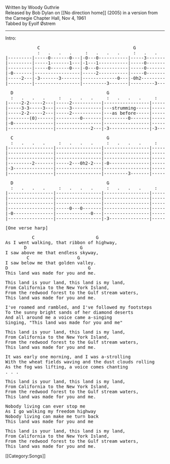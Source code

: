 Written by Woody Guthrie <br>
Released by Bob Dylan on  [[No direction home]] (2005) in a version from the
Carnegie Chapter Hall, Nov 4, 1961<br>
Tabbed by Eyolf Østrem

----
Intro:

<pre class="tab">
            C                                   G
            :   .   .   .     :   .   .   .     :   .   .   .     :   .   .   .
|---------|-----0-------0---|-0---0-----------|-----3-------3---|-3---------------|
|---------|-----1-------1---|-1---1-----------|-----0-------0---|-0---------------|
|---------|-----0-------0---|-0---0-----------|-----0-------0---|-0---------------|
|-0-------|-----------------|-----2-----------|-----0-------0---|-----0-----------|
|-----2---|-3-------3-------|-------------0---|-0h2-------------|---------3---2---|
|---------|-----------------|---------3-------|---------3-------|-----------------|</pre>
<pre class="tab">
  D                                   G
  :   .   .   .     :   .   .   .     :   .   .   .     :   .   .   .
|-----2-2-----2---|-----2-----------|-----------------|-----------------|
|-----3-3-----3---|-----3-----------|---strumming-----|-----------------|
|-----2-2-----2---|-----2-----------|---as before-----|-----------------|
|--------(0)------|---------0-------|---------0-------|-----------------|
|-0---------------|-----------------|-----------------|---------0---2---|
|-----------------|-------------2---|-3---------------|-3---3-----------|</pre>
<pre class="tab">
  C                                   G
  :   .   .   .     :   .   .   .     :   .   .   .     :   .   .   .
|-----------------|-----------------|-----------------|-----------------|
|-----------------|-----------------|-----------------|-----------------|
|-----------------|-----------------|-----------------|-----------------|
|---------2-------|-----2---0h2-2---|-0---------------|-----------------|
|-3---------------|-----------------|-----------------|-----2---3---2---|
|-----------------|-----------------|---------3-------|-----------------|</pre>
<pre class="tab">
  D                                   G
  :   .   .   .     :   .   .   .     :   .   .   .     :   .   .   .
|-----------------|-----------------|-----------------|-----------------|
|-----------------|-----------------|-----------------|-----------------|
|-----------------|-----------------|-----------------|-----------------|
|-----------------|-----0---0-------|-----------------|-----------------|
|-0---------------|-------------0---|-----------------|-----------------|
|-----------------|-----------------|-3---------------|-----------------|</pre>

<pre class="verse">
[One verse harp]</pre>

<pre class="verse">
          C                       G
As I went walking, that ribbon of highway,
       D                    G
I saw above me that endless skyway,
        C                  G
I saw below me that golden valley.
D                              G
This land was made for you and me. 	</pre>
<pre class="refrain">
This land is your land, this land is my land,
From California to the New York Island,
From the redwood forest to the Gulf stream waters,
This land was made for you and me.</pre>
<pre>I've roamed and rambled, and I've followed my footsteps
To the sunny bright sands of her diamond deserts
And all around me a voice came a-singing
Singing, "This land was made for you and me"
</pre>
<pre class="refrain">
This land is your land, this land is my land,
From California to the New York Island,
From the redwood forest to the Gulf stream waters,
This land was made for you and me.</pre>
<pre>
It was early one morning, and I was a-strolling
With the wheat fields waving and the dust clouds rolling
As the fog was lifting, a voice comes chanting
. . .
</pre>
<pre class="refrain">
This land is your land, this land is my land,
From California to the New York Island,
From the redwood forest to the Gulf stream waters,
This land was made for you and me.</pre>
<pre>
Nobody living can ever stop me
As I go walking my freedom highway
Nobody living can make me turn back
This land was made for you and me</pre>
<pre class="refrain">
This land is your land, this land is my land,
From California to the New York Island,
From the redwood forest to the Gulf stream waters,
This land was made for you and me.</pre>

[[Category:Songs]]